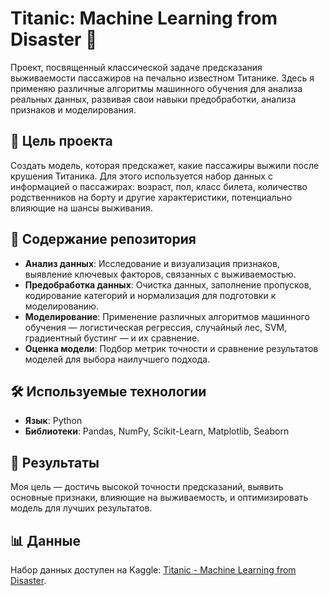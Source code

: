 # Titanic: Machine Learning from Disaster 🚢

Проект, посвященный классической задаче предсказания выживаемости пассажиров на печально известном Титанике. Здесь я применяю различные алгоритмы машинного обучения для анализа реальных данных, развивая свои навыки предобработки, анализа признаков и моделирования.

## 📌 Цель проекта
Создать модель, которая предскажет, какие пассажиры выжили после крушения Титаника. Для этого используется набор данных с информацией о пассажирах: возраст, пол, класс билета, количество родственников на борту и другие характеристики, потенциально влияющие на шансы выживания.

## 📂 Содержание репозитория
- **Анализ данных**: Исследование и визуализация признаков, выявление ключевых факторов, связанных с выживаемостью.
- **Предобработка данных**: Очистка данных, заполнение пропусков, кодирование категорий и нормализация для подготовки к моделированию.
- **Моделирование**: Применение различных алгоритмов машинного обучения — логистическая регрессия, случайный лес, SVM, градиентный бустинг — и их сравнение.
- **Оценка модели**: Подбор метрик точности и сравнение результатов моделей для выбора наилучшего подхода.

## 🛠 Используемые технологии
- **Язык**: Python
- **Библиотеки**: Pandas, NumPy, Scikit-Learn, Matplotlib, Seaborn

## 🎯 Результаты
Моя цель — достичь высокой точности предсказаний, выявить основные признаки, влияющие на выживаемость, и оптимизировать модель для лучших результатов.

## 📊 Данные
Набор данных доступен на Kaggle: [Titanic - Machine Learning from Disaster](https://www.kaggle.com/competitions/titanic).

